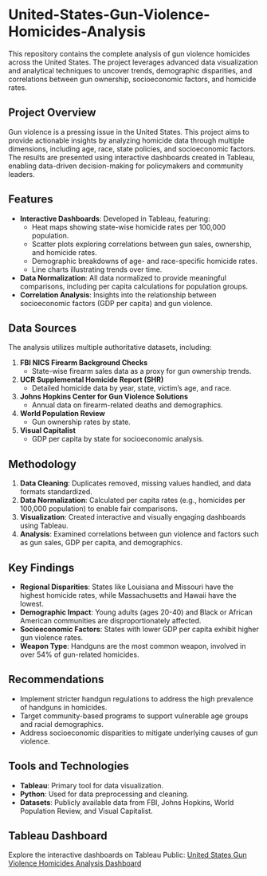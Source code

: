 # United-States-Gun-Violence-Homicides-Analysis
This repository contains the complete analysis of gun violence homicides across the United States. The project leverages advanced data visualization and analytical techniques to uncover trends, demographic disparities, and correlations between gun ownership, socioeconomic factors, and homicide rates. 

## Project Overview
Gun violence is a pressing issue in the United States. This project aims to provide actionable insights by analyzing homicide data through multiple dimensions, including age, race, state policies, and socioeconomic factors. The results are presented using interactive dashboards created in Tableau, enabling data-driven decision-making for policymakers and community leaders.

## Features
- **Interactive Dashboards**: Developed in Tableau, featuring:
  - Heat maps showing state-wise homicide rates per 100,000 population.
  - Scatter plots exploring correlations between gun sales, ownership, and homicide rates.
  - Demographic breakdowns of age- and race-specific homicide rates.
  - Line charts illustrating trends over time.
- **Data Normalization**: All data normalized to provide meaningful comparisons, including per capita calculations for population groups.
- **Correlation Analysis**: Insights into the relationship between socioeconomic factors (GDP per capita) and gun violence.

## Data Sources
The analysis utilizes multiple authoritative datasets, including:
1. **FBI NICS Firearm Background Checks**
   - State-wise firearm sales data as a proxy for gun ownership trends.
2. **UCR Supplemental Homicide Report (SHR)**
   - Detailed homicide data by year, state, victim’s age, and race.
3. **Johns Hopkins Center for Gun Violence Solutions**
   - Annual data on firearm-related deaths and demographics.
4. **World Population Review**
   - Gun ownership rates by state.
5. **Visual Capitalist**
   - GDP per capita by state for socioeconomic analysis.

## Methodology
1. **Data Cleaning**: Duplicates removed, missing values handled, and data formats standardized.
2. **Data Normalization**: Calculated per capita rates (e.g., homicides per 100,000 population) to enable fair comparisons.
3. **Visualization**: Created interactive and visually engaging dashboards using Tableau.
4. **Analysis**: Examined correlations between gun violence and factors such as gun sales, GDP per capita, and demographics.

## Key Findings
- **Regional Disparities**: States like Louisiana and Missouri have the highest homicide rates, while Massachusetts and Hawaii have the lowest.
- **Demographic Impact**: Young adults (ages 20-40) and Black or African American communities are disproportionately affected.
- **Socioeconomic Factors**: States with lower GDP per capita exhibit higher gun violence rates.
- **Weapon Type**: Handguns are the most common weapon, involved in over 54% of gun-related homicides.

## Recommendations
- Implement stricter handgun regulations to address the high prevalence of handguns in homicides.
- Target community-based programs to support vulnerable age groups and racial demographics.
- Address socioeconomic disparities to mitigate underlying causes of gun violence.

## Tools and Technologies
- **Tableau**: Primary tool for data visualization.
- **Python**: Used for data preprocessing and cleaning.
- **Datasets**: Publicly available data from FBI, Johns Hopkins, World Population Review, and Visual Capitalist.

## Tableau Dashboard
Explore the interactive dashboards on Tableau Public: [United States Gun Violence Homicides Analysis Dashboard](https://public.tableau.com/shared/NZQBKHW5Y?:display_count=n&:origin=viz_share_link)
